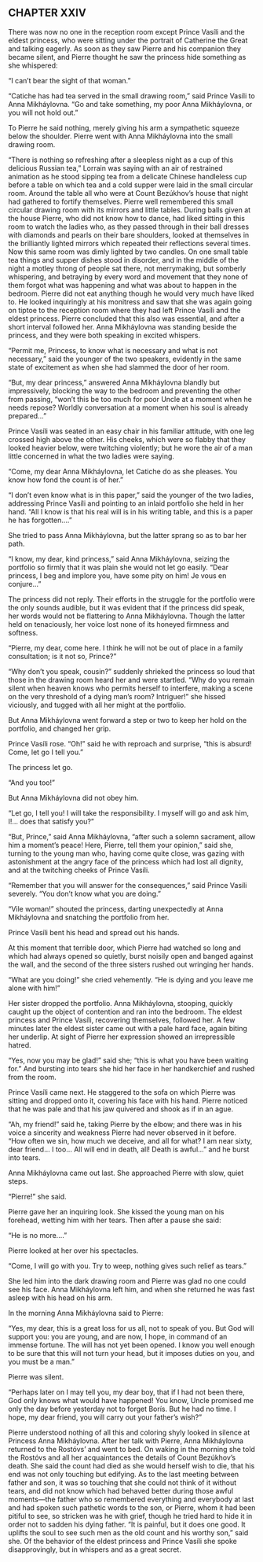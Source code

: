 ## CHAPTER XXIV

There was now no one in the reception room except Prince Vasíli and the
eldest princess, who were sitting under the portrait of Catherine the
Great and talking eagerly. As soon as they saw Pierre and his companion
they became silent, and Pierre thought he saw the princess hide
something as she whispered:

“I can’t bear the sight of that woman.”

“Catiche has had tea served in the small drawing room,” said Prince
Vasíli to Anna Mikháylovna. “Go and take something, my poor Anna
Mikháylovna, or you will not hold out.”

To Pierre he said nothing, merely giving his arm a sympathetic squeeze
below the shoulder. Pierre went with Anna Mikháylovna into the small
drawing room.

“There is nothing so refreshing after a sleepless night as a cup
of this delicious Russian tea,” Lorrain was saying with an air of
restrained animation as he stood sipping tea from a delicate Chinese
handleless cup before a table on which tea and a cold supper were laid
in the small circular room. Around the table all who were at Count
Bezúkhov’s house that night had gathered to fortify themselves.
Pierre well remembered this small circular drawing room with its mirrors
and little tables. During balls given at the house Pierre, who did not
know how to dance, had liked sitting in this room to watch the ladies
who, as they passed through in their ball dresses with diamonds and
pearls on their bare shoulders, looked at themselves in the brilliantly
lighted mirrors which repeated their reflections several times. Now
this same room was dimly lighted by two candles. On one small table tea
things and supper dishes stood in disorder, and in the middle of the
night a motley throng of people sat there, not merrymaking, but somberly
whispering, and betraying by every word and movement that they none
of them forgot what was happening and what was about to happen in the
bedroom. Pierre did not eat anything though he would very much have
liked to. He looked inquiringly at his monitress and saw that she was
again going on tiptoe to the reception room where they had left Prince
Vasíli and the eldest princess. Pierre concluded that this also was
essential, and after a short interval followed her. Anna Mikháylovna
was standing beside the princess, and they were both speaking in excited
whispers.

“Permit me, Princess, to know what is necessary and what is not
necessary,” said the younger of the two speakers, evidently in the
same state of excitement as when she had slammed the door of her room.

“But, my dear princess,” answered Anna Mikháylovna blandly but
impressively, blocking the way to the bedroom and preventing the other
from passing, “won’t this be too much for poor Uncle at a moment
when he needs repose? Worldly conversation at a moment when his soul is
already prepared...”

Prince Vasíli was seated in an easy chair in his familiar attitude,
with one leg crossed high above the other. His cheeks, which were so
flabby that they looked heavier below, were twitching violently; but
he wore the air of a man little concerned in what the two ladies were
saying.

“Come, my dear Anna Mikháylovna, let Catiche do as she pleases. You
know how fond the count is of her.”

“I don’t even know what is in this paper,” said the younger of
the two ladies, addressing Prince Vasíli and pointing to an inlaid
portfolio she held in her hand. “All I know is that his real will is
in his writing table, and this is a paper he has forgotten....”

She tried to pass Anna Mikháylovna, but the latter sprang so as to bar
her path.

“I know, my dear, kind princess,” said Anna Mikháylovna, seizing
the portfolio so firmly that it was plain she would not let go easily.
“Dear princess, I beg and implore you, have some pity on him! Je vous
en conjure...”

The princess did not reply. Their efforts in the struggle for the
portfolio were the only sounds audible, but it was evident that if
the princess did speak, her words would not be flattering to Anna
Mikháylovna. Though the latter held on tenaciously, her voice lost none
of its honeyed firmness and softness.

“Pierre, my dear, come here. I think he will not be out of place in a
family consultation; is it not so, Prince?”

“Why don’t you speak, cousin?” suddenly shrieked the princess so
loud that those in the drawing room heard her and were startled. “Why
do you remain silent when heaven knows who permits herself to
interfere, making a scene on the very threshold of a dying man’s room?
Intriguer!” she hissed viciously, and tugged with all her might at the
portfolio.

But Anna Mikháylovna went forward a step or two to keep her hold on the
portfolio, and changed her grip.

Prince Vasíli rose. “Oh!” said he with reproach and surprise,
“this is absurd! Come, let go I tell you.”

The princess let go.

“And you too!”

But Anna Mikháylovna did not obey him.

“Let go, I tell you! I will take the responsibility. I myself will go
and ask him, I!... does that satisfy you?”

“But, Prince,” said Anna Mikháylovna, “after such a solemn
sacrament, allow him a moment’s peace! Here, Pierre, tell them your
opinion,” said she, turning to the young man who, having come quite
close, was gazing with astonishment at the angry face of the princess
which had lost all dignity, and at the twitching cheeks of Prince
Vasíli.

“Remember that you will answer for the consequences,” said Prince
Vasíli severely. “You don’t know what you are doing.”

“Vile woman!” shouted the princess, darting unexpectedly at Anna
Mikháylovna and snatching the portfolio from her.

Prince Vasíli bent his head and spread out his hands.

At this moment that terrible door, which Pierre had watched so long
and which had always opened so quietly, burst noisily open and banged
against the wall, and the second of the three sisters rushed out
wringing her hands.

“What are you doing!” she cried vehemently. “He is dying and you
leave me alone with him!”

Her sister dropped the portfolio. Anna Mikháylovna, stooping, quickly
caught up the object of contention and ran into the bedroom. The eldest
princess and Prince Vasíli, recovering themselves, followed her. A few
minutes later the eldest sister came out with a pale hard face, again
biting her underlip. At sight of Pierre her expression showed an
irrepressible hatred.

“Yes, now you may be glad!” said she; “this is what you have
been waiting for.” And bursting into tears she hid her face in her
handkerchief and rushed from the room.

Prince Vasíli came next. He staggered to the sofa on which Pierre was
sitting and dropped onto it, covering his face with his hand. Pierre
noticed that he was pale and that his jaw quivered and shook as if in an
ague.

“Ah, my friend!” said he, taking Pierre by the elbow; and there was
in his voice a sincerity and weakness Pierre had never observed in it
before. “How often we sin, how much we deceive, and all for what? I am
near sixty, dear friend... I too... All will end in death, all! Death is
awful...” and he burst into tears.

Anna Mikháylovna came out last. She approached Pierre with slow, quiet
steps.

“Pierre!” she said.

Pierre gave her an inquiring look. She kissed the young man on his
forehead, wetting him with her tears. Then after a pause she said:

“He is no more....”

Pierre looked at her over his spectacles.

“Come, I will go with you. Try to weep, nothing gives such relief as
tears.”

She led him into the dark drawing room and Pierre was glad no one could
see his face. Anna Mikháylovna left him, and when she returned he was
fast asleep with his head on his arm.

In the morning Anna Mikháylovna said to Pierre:

“Yes, my dear, this is a great loss for us all, not to speak of you.
But God will support you: you are young, and are now, I hope, in command
of an immense fortune. The will has not yet been opened. I know you
well enough to be sure that this will not turn your head, but it imposes
duties on you, and you must be a man.”

Pierre was silent.

“Perhaps later on I may tell you, my dear boy, that if I had not been
there, God only knows what would have happened! You know, Uncle promised
me only the day before yesterday not to forget Borís. But he had
no time. I hope, my dear friend, you will carry out your father’s
wish?”

Pierre understood nothing of all this and coloring shyly looked in
silence at Princess Anna Mikháylovna. After her talk with Pierre, Anna
Mikháylovna returned to the Rostóvs’ and went to bed. On waking in
the morning she told the Rostóvs and all her acquaintances the details
of Count Bezúkhov’s death. She said the count had died as she would
herself wish to die, that his end was not only touching but edifying. As
to the last meeting between father and son, it was so touching that she
could not think of it without tears, and did not know which had behaved
better during those awful moments—the father who so remembered
everything and everybody at last and had spoken such pathetic words to
the son, or Pierre, whom it had been pitiful to see, so stricken was he
with grief, though he tried hard to hide it in order not to sadden his
dying father. “It is painful, but it does one good. It uplifts the
soul to see such men as the old count and his worthy son,” said she.
Of the behavior of the eldest princess and Prince Vasíli she spoke
disapprovingly, but in whispers and as a great secret.





